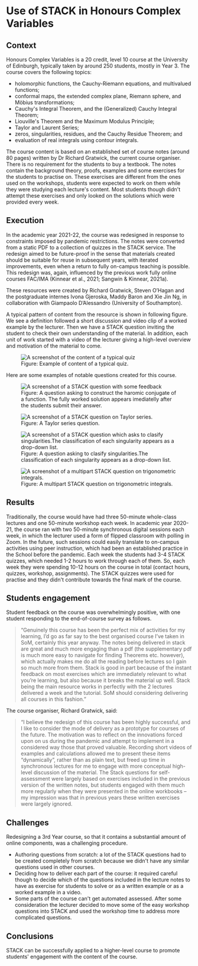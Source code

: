 # Use of STACK in Honours Complex Variables

## Context

Honours Complex Variables is a 20 credit, level 10 course at the University of Edinburgh, typically taken by around 250 students, mostly in Year 3.
The course covers the following topics:
 
* holomorphic functions, the Cauchy-Riemann equations, and multivalued functions;
* conformal maps, the extended complex plane, Riemann sphere, and Möbius transformations;
* Cauchy's Integral Theorem, and the (Generalized) Cauchy Integral Theorem;
* Liouville's Theorem and the Maximum Modulus Principle;
* Taylor and Laurent Series;
* zeros, singularities, residues, and the Cauchy Residue Theorem; and
* evaluation of real integrals using contour integrals.

The course content is based on an established set of course notes (around 80 pages) written by Dr Richard Gratwick, the current course organiser. 
There is no requirement for the students to buy a textbook. The notes contain the background theory, proofs, examples and some exercises for the students to practise on. 
These exercises are different from the ones used on the workshops, students were expected to work on them while they were studying each lecture's content. 
Most students though didn't attempt these exercises and only looked on the solutions which were provided every week.

## Execution

In the academic year 2021-22, the course was redesigned in response to constraints imposed by pandemic restrictions. 
The notes were converted from a static PDF to a collection of quizzes in the STACK service. 
The redesign aimed to be future-proof in the sense that materials created should be suitable for reuse in subsequent years, with iterated improvements, even when a return to fully on-campus teaching is possible. 
This redesign was, again, influenced by the previous work fully online courses FAC/IMA (Kinnear et al., 2021; Sangwin & Kinnear, 2021a). 

These resources were created by Richard Gratwick, Steven O’Hagan and the postgraduate internes Ivona Gjeroska, Maddy Baron and Xie Jin Ng, in collaboration with Giampaolo D’Alessandro (University of Southampton).

A typical pattern of content from the resource is shown in following figure. 
We see a definition followed a short discussion and video clip of a worked example by the lecturer. 
Then we have a STACK question inviting the student to check their own understanding of the material. In addition, each unit of work started with a video of the lecturer giving a high-level overview and motivation of the material to come.
<figure class="figure">
<img class="figure-img img-fluid" src="website_files/CaseStudies/2022/Images/HCoVsequence.png" alt="A screenshot of the content of a typical quiz">
  <figcaption class="figure-caption">Figure: Example of content of a typical quiz.</figcaption>
</figure></div>


Here are some examples of notable questions created for this course. 

<figure class="figure">
<img class="figure-img img-fluid" src="website_files/CaseStudies/2022/Images/Ex1_4_15ii.png" alt="A screenshot of a STACK question with some feedback">
  <figcaption class="figure-caption">Figure: A question asking to construct the haromic conjugate of a function. The fully worked solution appears imediatelly after the students submit their answer.</figcaption>
</figure></div>

<figure class="figure">
<img class="figure-img img-fluid" src="website_files/CaseStudies/2022/Images/Taylor_series_Ws9_3a.png" alt="A screenshot of a STACK question on Taylor series. ">
  <figcaption class="figure-caption">Figure: A Taylor series question.</figcaption>
</figure></div>

<figure class="figure">
<img class="figure-img img-fluid" src="website_files/CaseStudies/2022/Images/Classify_singularities.png" alt="A screenshot of a STACK question which asks to clasify singularities.The classification of each singularity appears as a drop-down list.">
  <figcaption class="figure-caption">Figure: A question asking to clasify singularities.The classification of each singularity appears as a drop-down list.</figcaption>
</figure></div>

<figure class="figure">
<img class="figure-img img-fluid" src="website_files/CaseStudies/2022/Images/IntRatFunc.png" alt="A screenshot of a multipart STACK question on trigonometric integrals.">
  <figcaption class="figure-caption">Figure: A multipart STACK question on trigonometric integrals.</figcaption>
</figure></div>


## Results

Traditionally, the course would have had three 50-minute whole-class lectures and one 50-minute workshop each week.
In academic year 2020-21, the course ran with two 50-minute synchronous digital sessions each week, in which the lecturer used a form of flipped classroom with polling in Zoom. 
In the future, such sessions could easily translate to on-campus activities using peer instruction, which had been an established practice in the School before the pandemic. 
Each week the students had 3-4 STACK quizzes, which needed 1-2 hours to work through each of them. So, each week they were spending 10-12 hours on the course in total (contact hours, quizzes, workshop, assignments).
The STACK quizzes were used for practise and they didn't contribute towards the final mark of the course. 

## Students engagement
Student feedback on the course was overwhelmingly positive, with one student responding  to the end-of-course survey as follows.

> “Genuinely this course has been the perfect mix of activities for my learning, I’d go as far say to the best organised course I’ve taken in SoM, certainly this year anyway. The notes being delivered in stack are great and much more engaging than a pdf (the supplementary pdf is much more easy to navigate for finding Theorems etc. however), which actually makes me do all the reading before lectures so I gain so much more from them. Stack is good in part because of the instant feedback on most exercises which are immediately relevant to what you’re learning, but also because it breaks the material up well. Stack being the main resource works in perfectly with the 2 lectures delivered a week and the tutorial. SoM should considering delivering all courses in this fashion.”

The course organiser, Richard Gratwick, said:

> “I believe the redesign of this course has been highly successful, and I like to consider the mode of delivery as a prototype for courses of the future. The motivation was to reflect on the innovations forced upon on us during the pandemic and attempt to implement in a considered way those that proved valuable. Recording short videos of examples and calculations allowed me to present these items “dynamically”, rather than as plain text, but freed up time in synchronous lectures for me to engage with more conceptual high-level discussion of the material. The Stack questions for self-assessment were largely based on exercises included in the previous version of the written notes, but students engaged with them much more regularly when they were presented in the online workbooks – my impression was that in previous years these written exercises were largely ignored.
	
## Challenges

Redesigning a 3rd Year course, so that it contains a substantial amount of online components, was a challenging procedure.
* Authoring questions from scratch: a lot of the STACK questions had to be created completely from scratch because we didn't have any similar questions used in other courses.  
* Deciding how to deliver each part of the course:  it required careful though to decide which of the questions included in the lecture notes   to have as exercise for students to solve or as a written example or as a worked example in a video.
* Some parts of the course can't get automated assessed. After some consideration the lecturer decided to move some of the easy workshop questions into STACK and used the workshop time to address more complicated questions. 

## Conclusions

STACK can be successfully applied to a higher-level course to promote students' engagement with the content of the course.  


